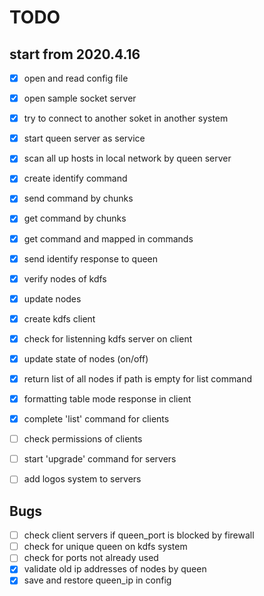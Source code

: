 

# TODO
## start from 2020.4.16

- [x] open and read config file
- [x] open sample socket server
- [x] try to connect to another soket in another system
- [x] start queen server as service
- [x] scan all up hosts in local network by queen server
- [x] create identify command
- [x] send command by chunks
- [x] get command by chunks
- [x] get command and mapped in commands
- [x] send identify response to queen
- [x] verify nodes of kdfs
- [x] update nodes
- [x] create kdfs client
- [x] check for listenning kdfs server on client
- [x] update state of nodes (on/off)
- [x] return list of all nodes if path is empty for list command
- [x] formatting table mode response in client
- [x] complete 'list' command for clients
- [ ] check permissions of clients
- [ ] start 'upgrade' command for servers
- [ ] add logos system to servers


## Bugs

- [ ] check client servers if queen_port is blocked by firewall
- [ ] check for unique queen on kdfs system
- [ ] check for ports not already used
- [x] validate old ip addresses of nodes by queen
- [x] save and restore queen_ip in config